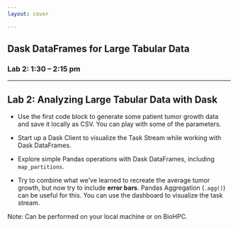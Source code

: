 ```yaml
---
layout: cover

---
```

## Dask DataFrames for Large Tabular Data 
### Lab 2: 1:30 – 2:15 pm

---

## Lab 2: Analyzing Large Tabular Data with Dask

- Use the first code block to generate some patient tumor growth data and save it locally as CSV. You can play with some of the parameters.

- Start up a Dask Client to visualize the Task Stream while working with Dask DataFrames.

- Explore simple Pandas operations with Dask DataFrames, including `map_partitions`.

- Try to combine what we've learned to recreate the average tumor growth, but now try to include **error bars**. Pandas Aggregation (`.agg()`) can be useful for this. You can use the dashboard to visualize the task stream.

Note: Can be performed on your local machine or on BioHPC.